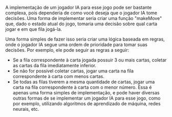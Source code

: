 A implementação de um jogador IA para esse jogo pode ser bastante complexa, pois dependeria de como você deseja que o jogador IA tome decisões. Uma forma de implementar seria criar uma função "makeMove" que, dado o estado atual do jogo, tomaria uma decisão sobre qual carta jogar e em que fila jogá-la.

Uma forma simples de fazer isso seria criar uma lógica baseada em regras, onde o jogador IA segue uma ordem de prioridade para tomar suas decisões. Por exemplo, ele pode seguir as regras a seguir:

- Se a fila correspondente à carta jogada possuir 3 ou mais cartas, coletar as cartas da fila imediatamente inferior.
- Se não for possível coletar cartas, jogar uma carta na fila correspondente à carta com menos cartas.
- Se todas as filas tiverem a mesma quantidade de cartas, jogar uma carta na fila correspondente à carta com o menor número.
Essa é apenas uma forma simples de implementação, e pode haver diversas outras formas de se implementar um jogador IA para esse jogo, como por exemplo, utilizando algoritmos de aprendizado de máquina, redes neurais, etc.

